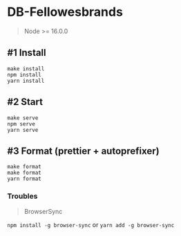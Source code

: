# DB-Fellowesbrands

> Node >= 16.0.0

## #1 Install
`make install` <br/> 
`npm install` <br/>
`yarn install`

## #2 Start
`make serve` <br/>
`npm serve` <br/>
`yarn serve`


## #3 Format (prettier + autoprefixer) 
`make format` <br/>
`make format` <br/>
`yarn format`

### Troubles
> BrowserSync

`npm install -g browser-sync` or `yarn add -g browser-sync`